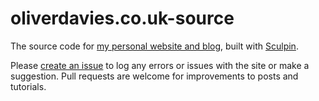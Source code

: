 oliverdavies.co.uk-source
=========================

The source code for [my personal website and blog](http://www.oliverdavies.co.uk), built with [Sculpin](http://sculpin.io).

Please [create an issue](https://github.com/opdavies/opdavies.github.io/issues) to log any errors or issues with the site or make a suggestion. Pull requests are welcome for improvements to posts and tutorials.
